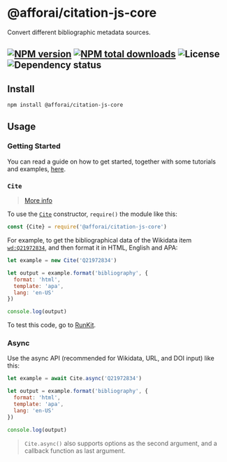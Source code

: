# @afforai/citation-js-core
Convert different bibliographic metadata sources.

[![NPM version](https://img.shields.io/npm/v/@afforai/citation-js-core.svg)](https://npmjs.org/package/@afforai/citation-js-core)
[![NPM total downloads](https://img.shields.io/npm/dt/@afforai/citation-js-core.svg)](https://npmcharts.com/compare/@citation-js%2Fcore?minimal=true)
![License](https://img.shields.io/npm/l/@afforai/citation-js-core.svg)
![Dependency status](https://img.shields.io/librariesio/release/npm/@afforai/citation-js-core)
---

## Install

    npm install @afforai/citation-js-core

## Usage

### Getting Started

You can read a guide on how to get started, together with some tutorials and examples, [here](https://citation.js.org/api/tutorial-getting_started.html).

### `Cite`

> [More info](https://citation.js.org/api/tutorial-cite_.html)

To use the [`Cite`](#cite) constructor, `require()` the module like this:

```js
const {Cite} = require('@afforai/citation-js-core')
```

For example, to get the bibliographical data of the Wikidata item [`wd:Q21972834`](https://wikidata.org/wiki/Q21972834), and then format it in HTML, English and APA:

```js
let example = new Cite('Q21972834')

let output = example.format('bibliography', {
  format: 'html',
  template: 'apa',
  lang: 'en-US'
})

console.log(output)
```

To test this code, go to [RunKit](https://runkit.com/larsgw/591b5651bd9b40001113931c).

### Async

Use the async API (recommended for Wikidata, URL, and DOI input) like this:

```js
let example = await Cite.async('Q21972834')

let output = example.format('bibliography', {
  format: 'html',
  template: 'apa',
  lang: 'en-US'
})

console.log(output)
```

> `Cite.async()` also supports options as the second argument, and a callback function as last argument.

